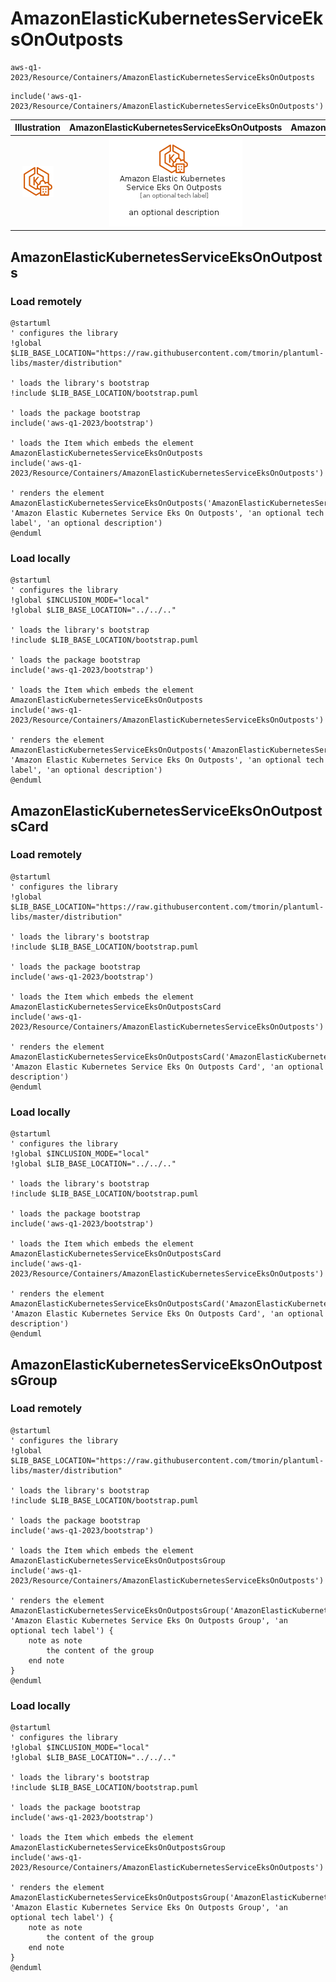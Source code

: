 # AmazonElasticKubernetesServiceEksOnOutposts


```text
aws-q1-2023/Resource/Containers/AmazonElasticKubernetesServiceEksOnOutposts
```

```text
include('aws-q1-2023/Resource/Containers/AmazonElasticKubernetesServiceEksOnOutposts')
```



| Illustration | AmazonElasticKubernetesServiceEksOnOutposts | AmazonElasticKubernetesServiceEksOnOutpostsCard | AmazonElasticKubernetesServiceEksOnOutpostsGroup |
| :---: | :---: | :---: | :---: |
| ![illustration for Illustration](../../../aws-q1-2023/Resource/Containers/AmazonElasticKubernetesServiceEksOnOutposts.png) | ![illustration for AmazonElasticKubernetesServiceEksOnOutposts](../../../aws-q1-2023/Resource/Containers/AmazonElasticKubernetesServiceEksOnOutposts.Local.png) | ![illustration for AmazonElasticKubernetesServiceEksOnOutpostsCard](../../../aws-q1-2023/Resource/Containers/AmazonElasticKubernetesServiceEksOnOutpostsCard.Local.png) | ![illustration for AmazonElasticKubernetesServiceEksOnOutpostsGroup](../../../aws-q1-2023/Resource/Containers/AmazonElasticKubernetesServiceEksOnOutpostsGroup.Local.png) |




## AmazonElasticKubernetesServiceEksOnOutposts

### Load remotely
```plantuml
@startuml
' configures the library
!global $LIB_BASE_LOCATION="https://raw.githubusercontent.com/tmorin/plantuml-libs/master/distribution"

' loads the library's bootstrap
!include $LIB_BASE_LOCATION/bootstrap.puml

' loads the package bootstrap
include('aws-q1-2023/bootstrap')

' loads the Item which embeds the element AmazonElasticKubernetesServiceEksOnOutposts
include('aws-q1-2023/Resource/Containers/AmazonElasticKubernetesServiceEksOnOutposts')

' renders the element
AmazonElasticKubernetesServiceEksOnOutposts('AmazonElasticKubernetesServiceEksOnOutposts', 'Amazon Elastic Kubernetes Service Eks On Outposts', 'an optional tech label', 'an optional description')
@enduml
```

### Load locally
```plantuml
@startuml
' configures the library
!global $INCLUSION_MODE="local"
!global $LIB_BASE_LOCATION="../../.."

' loads the library's bootstrap
!include $LIB_BASE_LOCATION/bootstrap.puml

' loads the package bootstrap
include('aws-q1-2023/bootstrap')

' loads the Item which embeds the element AmazonElasticKubernetesServiceEksOnOutposts
include('aws-q1-2023/Resource/Containers/AmazonElasticKubernetesServiceEksOnOutposts')

' renders the element
AmazonElasticKubernetesServiceEksOnOutposts('AmazonElasticKubernetesServiceEksOnOutposts', 'Amazon Elastic Kubernetes Service Eks On Outposts', 'an optional tech label', 'an optional description')
@enduml
```

## AmazonElasticKubernetesServiceEksOnOutpostsCard

### Load remotely
```plantuml
@startuml
' configures the library
!global $LIB_BASE_LOCATION="https://raw.githubusercontent.com/tmorin/plantuml-libs/master/distribution"

' loads the library's bootstrap
!include $LIB_BASE_LOCATION/bootstrap.puml

' loads the package bootstrap
include('aws-q1-2023/bootstrap')

' loads the Item which embeds the element AmazonElasticKubernetesServiceEksOnOutpostsCard
include('aws-q1-2023/Resource/Containers/AmazonElasticKubernetesServiceEksOnOutposts')

' renders the element
AmazonElasticKubernetesServiceEksOnOutpostsCard('AmazonElasticKubernetesServiceEksOnOutpostsCard', 'Amazon Elastic Kubernetes Service Eks On Outposts Card', 'an optional description')
@enduml
```

### Load locally
```plantuml
@startuml
' configures the library
!global $INCLUSION_MODE="local"
!global $LIB_BASE_LOCATION="../../.."

' loads the library's bootstrap
!include $LIB_BASE_LOCATION/bootstrap.puml

' loads the package bootstrap
include('aws-q1-2023/bootstrap')

' loads the Item which embeds the element AmazonElasticKubernetesServiceEksOnOutpostsCard
include('aws-q1-2023/Resource/Containers/AmazonElasticKubernetesServiceEksOnOutposts')

' renders the element
AmazonElasticKubernetesServiceEksOnOutpostsCard('AmazonElasticKubernetesServiceEksOnOutpostsCard', 'Amazon Elastic Kubernetes Service Eks On Outposts Card', 'an optional description')
@enduml
```

## AmazonElasticKubernetesServiceEksOnOutpostsGroup

### Load remotely
```plantuml
@startuml
' configures the library
!global $LIB_BASE_LOCATION="https://raw.githubusercontent.com/tmorin/plantuml-libs/master/distribution"

' loads the library's bootstrap
!include $LIB_BASE_LOCATION/bootstrap.puml

' loads the package bootstrap
include('aws-q1-2023/bootstrap')

' loads the Item which embeds the element AmazonElasticKubernetesServiceEksOnOutpostsGroup
include('aws-q1-2023/Resource/Containers/AmazonElasticKubernetesServiceEksOnOutposts')

' renders the element
AmazonElasticKubernetesServiceEksOnOutpostsGroup('AmazonElasticKubernetesServiceEksOnOutpostsGroup', 'Amazon Elastic Kubernetes Service Eks On Outposts Group', 'an optional tech label') {
    note as note
        the content of the group
    end note
}
@enduml
```

### Load locally
```plantuml
@startuml
' configures the library
!global $INCLUSION_MODE="local"
!global $LIB_BASE_LOCATION="../../.."

' loads the library's bootstrap
!include $LIB_BASE_LOCATION/bootstrap.puml

' loads the package bootstrap
include('aws-q1-2023/bootstrap')

' loads the Item which embeds the element AmazonElasticKubernetesServiceEksOnOutpostsGroup
include('aws-q1-2023/Resource/Containers/AmazonElasticKubernetesServiceEksOnOutposts')

' renders the element
AmazonElasticKubernetesServiceEksOnOutpostsGroup('AmazonElasticKubernetesServiceEksOnOutpostsGroup', 'Amazon Elastic Kubernetes Service Eks On Outposts Group', 'an optional tech label') {
    note as note
        the content of the group
    end note
}
@enduml
```


